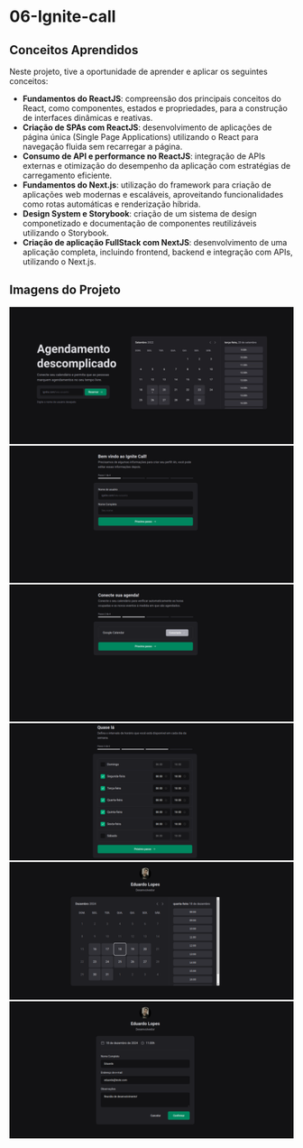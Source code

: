 # 06-Ignite-call

## Conceitos Aprendidos

Neste projeto, tive a oportunidade de aprender e aplicar os seguintes conceitos:

- **Fundamentos do ReactJS**: compreensão dos principais conceitos do React, como componentes, estados e propriedades, para a construção de interfaces dinâmicas e reativas.
- **Criação de SPAs com ReactJS**: desenvolvimento de aplicações de página única (Single Page Applications) utilizando o React para navegação fluida sem recarregar a página.
- **Consumo de API e performance no ReactJS**: integração de APIs externas e otimização do desempenho da aplicação com estratégias de carregamento eficiente.
- **Fundamentos do Next.js**: utilização do framework para criação de aplicações web modernas e escaláveis, aproveitando funcionalidades como rotas automáticas e renderização híbrida.
- **Design System e Storybook**: criação de um sistema de design componetizado e documentação de componentes reutilizáveis utilizando o Storybook.
- **Criação de aplicação FullStack com NextJS**: desenvolvimento de uma aplicação completa, incluindo frontend, backend e integração com APIs, utilizando o Next.js.

## Imagens do Projeto

![home](./images/home.png)
![registrar](./images/register.png)
![autenticar](./images/auth.png)
![horários da agenda](./images/agenda.png)
![calendário](./images/calendar.png)
![finalizar agendamento](./images/finalizar.png)